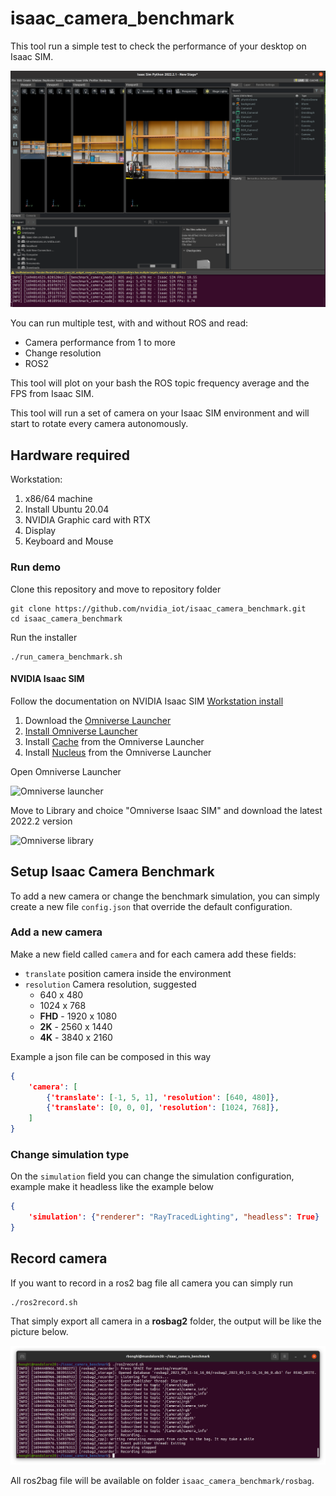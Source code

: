 # isaac_camera_benchmark

This tool run a simple test to check the performance of your desktop on Isaac SIM.

![Camera benchmark](.doc/camera_benchmark.png)

You can run multiple test, with and without ROS and read:

* Camera performance from 1 to more
* Change resolution
* ROS2

This tool will plot on your bash the ROS topic frequency average and the FPS from Isaac SIM.

This tool will run a set of camera on your Isaac SIM environment and will start to rotate every camera autonomously.

## Hardware required

Workstation:

1. x86/64 machine
2. Install Ubuntu 20.04
3. NVIDIA Graphic card with RTX
4. Display
5. Keyboard and Mouse

### Run demo

Clone this repository and move to repository folder

```console
git clone https://github.com/nvidia_iot/isaac_camera_benchmark.git
cd isaac_camera_benchmark
```

Run the installer

```console
./run_camera_benchmark.sh
```

#### NVIDIA Isaac SIM

Follow the documentation on NVIDIA Isaac SIM [Workstation install](https://docs.omniverse.nvidia.com/app_isaacsim/app_isaacsim/install_workstation.html)

1. Download the [Omniverse Launcher](https://www.nvidia.com/en-us/omniverse/)
2. [Install Omniverse Launcher](https://docs.omniverse.nvidia.com/prod_launcher/prod_launcher/installing_launcher.html)
3. Install [Cache](https://docs.omniverse.nvidia.com/prod_nucleus/prod_utilities/cache/installation/workstation.html) from the Omniverse Launcher
4. Install [Nucleus](https://docs.omniverse.nvidia.com/prod_nucleus/prod_nucleus/workstation/installation.html) from the Omniverse Launcher

Open Omniverse Launcher

![Omniverse launcher](https://docs.omniverse.nvidia.com/isaacsim/latest/_images/isaac_main_launcher_exchange.png)

Move to Library and choice "Omniverse Isaac SIM" and download the latest 2022.2 version

![Omniverse library](https://docs.omniverse.nvidia.com/isaacsim/latest/_images/isaac_main_launcher_library.png)

## Setup Isaac Camera Benchmark

To add a new camera or change the benchmark simulation, you can simply create a new file `config.json` that override the default configuration.

### Add a new camera

Make a new field called `camera` and for each camera add these fields:

* `translate` position camera inside the environment
* `resolution` Camera resolution, suggested
  * 640 x 480
  * 1024 x 768
  * **FHD** - 1920 x 1080
  * **2K** - 2560 x 1440
  * **4K** - 3840 x 2160

Example a json file can be composed in this way

```json
{
    'camera': [
        {'translate': [-1, 5, 1], 'resolution': [640, 480]},
        {'translate': [0, 0, 0], 'resolution': [1024, 768]},
    ]
}
```

### Change simulation type

On the `simulation` field you can change the simulation configuration, example make it headless like the example below

```json
{
    'simulation': {"renderer": "RayTracedLighting", "headless": True}
}
```

## Record camera

If you want to record in a ros2 bag file all camera you can simply run

```console
./ros2record.sh
```

That simply export all camera in a **rosbag2** folder, the output will be like the picture below.

![ros2 bag record](.doc/ros2record.png)

All ros2bag file will be available on folder `isaac_camera_benchmark/rosbag`.